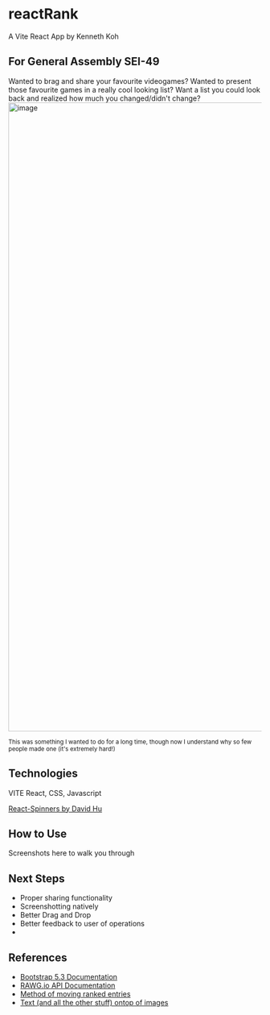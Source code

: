 
# reactRank 
 A Vite React App by Kenneth Koh
## For General Assembly SEI-49
Wanted to brag and share your favourite videogames? Wanted to present those favourite games in a really cool looking list?
Want a list you could look back and realized how much you changed/didn't change? 
<img width="1249" alt="image" src="https://github.com/kkyz13/reactRank/assets/155720573/fa8ce015-c7e0-4e36-b344-001df03fad3d">


<sup>This was something I wanted to do for a long time, though now I understand why so few people made one (it's extremely hard!)</sup>

## Technologies
VITE React, CSS, Javascript

[React-Spinners by David Hu](https://www.davidhu.io/react-spinners/)
## How to Use
Screenshots here to walk you through

## Next Steps
 - Proper sharing functionality
 - Screenshotting natively 
 - Better Drag and Drop
 - Better feedback to user of operations
 - 
## References

  - [Bootstrap 5.3 Documentation](https://getbootstrap.com/docs/5.3/getting-started/introduction/)
   - [RAWG.io API Documentation](https://api.rawg.io/docs/)
   - [Method of moving ranked entries](https://stackoverflow.com/questions/5306680/move-an-array-element-from-one-array-position-to-another)
   - [Text (and all the other stuff) ontop of images](https://www.w3schools.com/howto/howto_css_image_text.asp)
